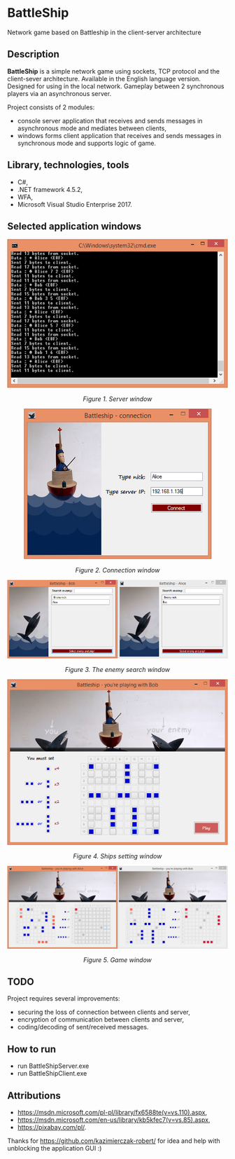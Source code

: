 BattleShip
===========
Network game based on Battleship in the client-server architecture

Description
-----------
**BattleShip** is a simple network game using sockets, TCP protocol and the client-sever architecture. Available in the English language version. Designed for using in the local network. Gameplay between 2 
synchronous players via an asynchronous server.

Project consists of 2 modules: 
- console server application that receives and sends messages in asynchronous mode and mediates between clients,
- windows forms client application that receives and sends messages in synchronous mode and supports logic of game.

Library, technologies, tools
----------------------------
- C#,
- .NET framework 4.5.2,
- WFA,
- Microsoft Visual Studio Enterprise 2017.

Selected application windows
----------------------------
<p align="center"><img src="https://github.com/gradzka/BattleShip/blob/master/Screenshots/Server.png"></p>
<p align="center"><em>Figure 1. Server window</em></p>

<p align="center"><img src="https://github.com/gradzka/BattleShip/blob/master/Screenshots/Connection.png"></p>
<p align="center"><em>Figure 2. Connection window</em></p>

<p align="center"><img src="https://github.com/gradzka/BattleShip/blob/master/Screenshots/SearchEnemy.png"></p>
<p align="center"><em>Figure 3. The enemy search window</em></p>

<p align="center"><img src="https://github.com/gradzka/BattleShip/blob/master/Screenshots/Setting.png"></p>
<p align="center"><em>Figure 4. Ships setting window</em></p>

<p align="center"><img src="https://github.com/gradzka/BattleShip/blob/master/Screenshots/Game.png"></p>
<p align="center"><em>Figure 5. Game window</em></p>

TODO
----
Project requires several improvements:
- securing the loss of connection between clients and server,
- encryption of communication between clients and server,
- coding/decoding of sent/received messages.

How to run
----------
- run BattleShipServer.exe
- run BattleShipClient.exe

Attributions
------------
- https://msdn.microsoft.com/pl-pl/library/fx6588te(v=vs.110).aspx,
- https://msdn.microsoft.com/en-us/library/kb5kfec7(v=vs.85).aspx,
- https://pixabay.com/pl/.

Thanks for https://github.com/kazimierczak-robert/ for idea and help with unblocking the application GUI :)
